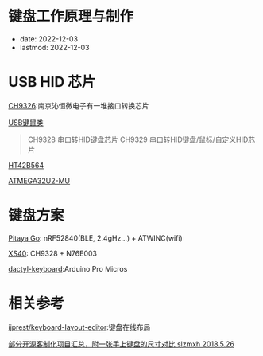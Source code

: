 # 键盘工作原理与制作
- date: 2022-12-03
- lastmod: 2022-12-03

# USB HID 芯片

[CH9326](https://www.wch.cn/product/CH9326.html):南京沁恒微电子有一堆接口转换芯片

[ USB键鼠类](https://www.wch.cn/products/categories/32.html?pid=1)
> CH9328 串口转HID键盘芯片
> CH9329 串口转HID键盘/鼠标/自定义HID芯片


[HT42B564](https://www.szlcsc.com/info/12597.html)

[ATMEGA32U2-MU]()

# 键盘方案

[Pitaya Go](https://github.com/makerdiary/pitaya-go): nRF52840(BLE, 2.4gHz...) + ATWINC(wifi)

[XS40](https://gitee.com/play565/XS40): CH9328  + N76E003

[ dactyl-keyboard](https://github.com/tshort/dactyl-keyboard):Arduino Pro Micros

# 相关参考

[ijprest/keyboard-layout-editor](http://www.keyboard-layout-editor.com/#/):键盘在线布局

[ 部分开源客制化项目汇总，附一张手上键盘的尺寸对比  slzmxh 2018.5.26](https://www.zfrontier.com/app/flow/2qy607gk5AR2)